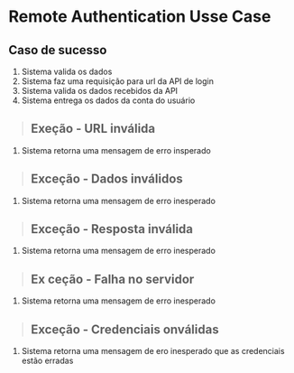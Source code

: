 # Remote Authentication Usse Case 


## Caso de sucesso
1. Sistema valida os dados
2. Sistema faz uma requisição para url da API de login
3. Sistema valida os dados recebidos da API
4. Sistema entrega os dados da conta do usuário

> ## Exeção - URL inválida
1.  Sistema retorna uma mensagem de erro insperado

> ## Exceção - Dados inválidos
1. Sistema retorna uma mensagem de erro inesperado

> ## Exceção - Resposta inválida 
1. Sistema retorna uma mensagem de erro inesperado 

> ## Ex  ceção - Falha no servidor 
1. Sistema retorna uma mensagem de erro inesperado 

> ## Exceção - Credenciais onválidas 
1. Sistema retorna uma mensagem de ero inesperado que as credenciais estão erradas 

